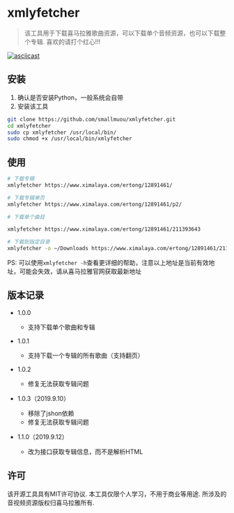 # xmlyfetcher

> 该工具用于下载喜马拉雅歌曲资源，可以下载单个音频资源，也可以下载整个专辑. 喜欢的请打个红心!!!

[![asciicast](https://asciinema.org/a/4jz6NqQIeLZL7weqpZDQ17Wi6.png)](https://asciinema.org/a/4jz6NqQIeLZL7weqpZDQ17Wi6?autoplay=1)

## 安装
1. 确认是否安装Python，一般系统会自带
2. 安装该工具

```bash
git clone https://github.com/smallmuou/xmlyfetcher.git
cd xmlyfetcher
sudo cp xmlyfetcher /usr/local/bin/
sudo chmod +x /usr/local/bin/xmlyfetcher
```

## 使用

```bash
# 下载专辑
xmlyfetcher https://www.ximalaya.com/ertong/12891461/

# 下载专辑单页
xmlyfetcher https://www.ximalaya.com/ertong/12891461/p2/

# 下载单个曲目

xmlyfetcher https://www.ximalaya.com/ertong/12891461/211393643

# 下载到指定目录
xmlyfetcher -o ~/Downloads https://www.ximalaya.com/ertong/12891461/211393643
```
PS: 可以使用`xmlyfetcher -h`查看更详细的帮助，注意以上地址是当前有效地址，可能会失效，请从喜马拉雅官网获取最新地址

## 版本记录
* 1.0.0

    - 支持下载单个歌曲和专辑

* 1.0.1

    - 支持下载一个专辑的所有歌曲（支持翻页）

* 1.0.2

    - 修复无法获取专辑问题

* 1.0.3（2019.9.10）

    - 移除了jshon依赖
    - 修复无法获取专辑问题

* 1.1.0（2019.9.12）
    - 改为接口获取专辑信息，而不是解析HTML

## 许可

该开源工具具有MIT许可协议. 本工具仅限个人学习，不用于商业等用途. 所涉及的音视频资源版权归喜马拉雅所有.